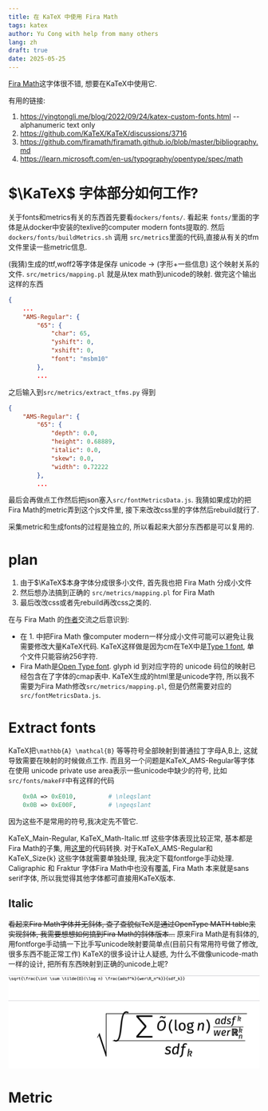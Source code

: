```yaml
---
title: 在 KaTeX 中使用 Fira Math
tags: katex
author: Yu Cong with help from many others
lang: zh
draft: true
date: 2025-05-25
---
```


[Fira Math](https://github.com/firamath/firamath)这字体很不错, 想要在KaTeX中使用它.

有用的链接:

1. <https://yingtongli.me/blog/2022/09/24/katex-custom-fonts.html> -- alphanumeric text only
2. <https://github.com/KaTeX/KaTeX/discussions/3716>
3. <https://github.com/firamath/firamath.github.io/blob/master/bibliography.md>
4. <https://learn.microsoft.com/en-us/typography/opentype/spec/math>

# $\KaTeX$ 字体部分如何工作?

关于fonts和metrics有关的东西首先要看`dockers/fonts/`. 看起来 `fonts/`里面的字体是从docker中安装的texlive的computer modern fonts提取的. 然后`dockers/fonts/buildMetrics.sh` 调用 `src/metrics`里面的代码,直接从有关的tfm文件里读一些metric信息. 

(我猜)生成的ttf,woff2等字体是保存 unicode -> (字形+一些信息) 这个映射关系的文件. `src/metrics/mapping.pl` 就是从tex math到unicode的映射. 做完这个输出这样的东西

```json
{
    ...
    "AMS-Regular": {
        "65": {
            "char": 65,
            "yshift": 0,
            "xshift": 0,
            "font": "msbm10"
        },
        ...
```

之后输入到`src/metrics/extract_tfms.py` 得到

```json
{
    "AMS-Regular": {
        "65": {
            "depth": 0.0,
            "height": 0.68889,
            "italic": 0.0,
            "skew": 0.0,
            "width": 0.72222
        },
        ...
```
最后会再做点工作然后把json塞入`src/fontMetricsData.js`. 我猜如果成功的把Fira Math的metric弄到这个js文件里, 接下来改改css里的字体然后rebuild就行了.

采集metric和生成fonts的过程是独立的, 所以看起来大部分东西都是可以复用的.

# plan

1. 由于$\KaTeX$本身字体分成很多小文件, 首先我也把 Fira Math 分成小文件
2. 然后想办法搞到正确的 `src/metrics/mapping.pl` for Fira Math
3. 最后改改css或者先rebuild再改css之类的.

在与 Fira Math 的[作者](https://stone-zeng.site/)交流之后意识到:

- 在 1. 中把Fira Math 像computer modern一样分成小文件可能可以避免让我需要修改大量KaTeX代码. KaTeX这样做是因为cm在TeX中是[Type 1 font](https://en.wikipedia.org/wiki/PostScript_fonts#Type_1), 单个文件只能容纳256字符.
- Fira Math是[Open Type font](https://en.wikipedia.org/wiki/OpenType). glyph id 到对应字符的 unicode 码位的映射已经包含在了字体的cmap表中. KaTeX生成的html里是unicode字符, 所以我不需要为Fira Math修改`src/metrics/mapping.pl`, 但是仍然需要对应的`src/fontMetricsData.js`.

# Extract fonts

KaTeX把`\mathbb{A} \mathcal{B}` 等等符号全部映射到普通拉丁字母A,B上, 这就导致需要在映射的时候做点工作. 而且另一个问题是KaTeX_AMS-Regular等字体在使用 unicode private use area表示一些unicode中缺少的符号, 比如`src/fonts/makeFF`中有这样的代码

```perl
    0x0A => 0xE010,         # \nleqslant
    0x0B => 0xE00F,         # \ngeqslant
```

因为这些不是常用的符号,我决定先不管它.

KaTeX_Main-Regular, KaTeX_Math-Italic.ttf 这些字体表现比较正常, 基本都是Fira Math的子集, 用[这里](https://github.com/congyu711/KaTeX/blob/main/fonts/mimic.py)的代码转换.
对于KaTeX_AMS-Regular和KaTeX_Size{k} 这些字体就需要单独处理, 我决定下载fontforge手动处理. Caligraphic 和 Fraktur 字体Fira Math中也没有覆盖, Fira Math 本来就是sans serif字体, 所以我觉得其他字体都可直接用KaTeX版本.

## Italic

~~看起来Fira Math字体并无斜体, 查了查貌似TeX是通过OpenType MATH table来实现斜体, 我需要想想如何搞到Fira Math的斜体版本...~~ 原来Fira Math是有斜体的, 用fontforge手动搞一下比手写unicode映射要简单点(目前只有常用符号做了修改, 很多东西不能正常工作) KaTeX的很多设计让人疑惑, 为什么不做像unicode-math一样的设计, 把所有东西映射到正确的unicode上呢?

![修改字体、没有调整metric](/images/katexfont/withoutmetric.png)

# Metric